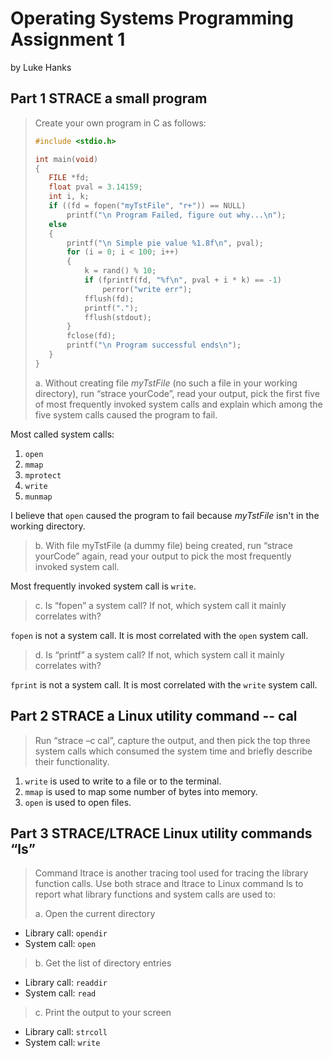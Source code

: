 # Operating Systems Programming Assignment 1

by Luke Hanks

## Part 1 STRACE a small program

>Create your own program in C as follows:
>
>```c
>#include <stdio.h>
>
>int main(void)
>{
>    FILE *fd;
>    float pval = 3.14159;
>    int i, k;
>    if ((fd = fopen("myTstFile", "r+")) == NULL)
>        printf("\n Program Failed, figure out why...\n");
>    else
>    {
>        printf("\n Simple pie value %1.8f\n", pval);
>        for (i = 0; i < 100; i++)
>        {
>            k = rand() % 10;
>            if (fprintf(fd, "%f\n", pval + i * k) == -1)
>                perror("write err");
>            fflush(fd);
>            printf(".");
>            fflush(stdout);
>        }
>        fclose(fd);
>        printf("\n Program successful ends\n");
>    }
>}
>```
>
>a. Without creating file _myTstFile_ (no such a file in your working directory), run “strace yourCode”, read your output, pick the first five of most frequently invoked system calls and explain which among the five system calls caused the program to fail.

Most called system calls:

1. `open`
2. `mmap`
3. `mprotect`
4. `write`
5. `munmap`

I believe that `open` caused the program to fail because _myTstFile_ isn't in the working directory.

>b. With file myTstFile (a dummy file) being created, run “strace yourCode” again, read your output to pick the most frequently invoked system call.

Most frequently invoked system call is `write`.

>c. Is “fopen” a system call? If not, which system call it mainly correlates with?

`fopen` is not a system call. It is most correlated with the `open` system call.

>d. Is “printf” a system call? If not, which system call it mainly correlates with?

`fprint` is not a system call. It is most correlated with the `write` system call.

## Part 2 STRACE a Linux utility command -- cal

>Run “strace –c cal”, capture the output, and then pick the top three system calls which consumed the system time and briefly describe their functionality.

1. `write` is used to write to a file or to the terminal.
2. `mmap` is used to map some number of bytes into memory.
3. `open` is used to open files.

## Part 3 STRACE/LTRACE Linux utility commands “ls”

>Command ltrace is another tracing tool used for tracing the library function calls. Use both strace and ltrace to Linux command ls to report what library functions and system calls are used to:
>
>a. Open the current directory

* Library call: `opendir`
* System call: `open`

>b. Get the list of directory entries

* Library call: `readdir`
* System call: `read`

>c. Print the output to your screen

* Library call: `strcoll`
* System call: `write`
